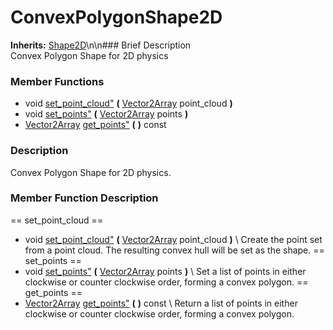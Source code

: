 #  ConvexPolygonShape2D  
**Inherits:** [Shape2D](class_shape2d)\\n\\n###  Brief Description  
Convex Polygon Shape for 2D physics
###  Member Functions 
  * void [set_point_cloud"](#set_point_cloud) **(** [Vector2Array](class_vector2array) point_cloud  **)**
  * void [set_points"](#set_points) **(** [Vector2Array](class_vector2array) points  **)**
  * [Vector2Array](class_vector2array) [get_points"](#get_points) **(** **)** const
###  Description  
Convex Polygon Shape for 2D physics.
###  Member Function Description  
==  set_point_cloud  ==
  * void [set_point_cloud"](#set_point_cloud) **(** [Vector2Array](class_vector2array) point_cloud  **)**
\\
Create the point set from a point cloud. The resulting convex hull will be set as the shape.
==  set_points  ==
  * void [set_points"](#set_points) **(** [Vector2Array](class_vector2array) points  **)**
\\
Set a list of points in either clockwise or counter clockwise order, forming a convex polygon.
==  get_points  ==
  * [Vector2Array](class_vector2array) [get_points"](#get_points) **(** **)** const
\\
Return a list of points in either clockwise or counter clockwise order, forming a convex polygon.
